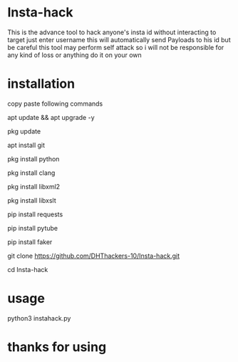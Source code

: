 # Insta-hack
This is the advance tool to hack anyone's insta id without interacting to target just enter username this will automatically send Payloads to his id but be careful this tool may perform self attack so i will not be responsible for any kind of loss or anything do it on your own 



# installation
copy paste following commands

apt update && apt upgrade -y 

pkg update

apt install git

pkg install python

pkg install clang

pkg install libxml2

pkg install libxslt

pip install requests

pip install pytube

pip install faker

git clone https://github.com/DHThackers-10/Insta-hack.git

cd Insta-hack

# usage 
python3 instahack.py
# thanks for using 
